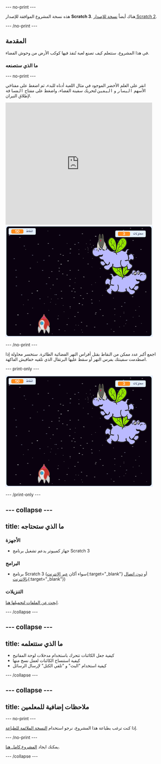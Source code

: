 \--- no-print \---

هذه نسخة المشروع الموافقة للإصدار **Scratch 3**. هناك أيضاً [نسخة للإصدار Scratch 2](https://projects.raspberrypi.org/en/projects/clone-wars-scratch2).

\--- /no-print \---

## المقدمة

في هذا المشروع، ستتعلم كيف تصنع لعبة تُنقذ فيها كوكب الأرض من وحوش الفضاء.

### ما الذي ستصنعه

\--- no-print \---

انقر على العلم الأخضر الموجود في مثال اللعبة أدناه للبدء، ثم اضغط على مفتاحَي الأسهم <kbd>اليسار</kbd> و <kbd>اليمين</kbd> لتحريك سفينة الفضاء، واضغط على مفتاح <kbd>المسافة</kbd> لإطلاق النيران.

<div class="scratch-preview">
  <iframe allowtransparency="true" width="485" height="402" src="https://scratch.mit.edu/projects/embed/276887163/?autostart=false" frameborder="0" scrolling="no"></iframe>
  <img src="images/showcase.png">
</div>

\--- /no-print \---

اجمع أكبر عدد ممكن من النقاط بقتل أفراس النهر الفضائية الطائرة. ستخسر محاولة إذا اصطدمت سفينتك بفرس النهر أو سقط عليها البرتقال الذي تلقيه خفافيش الفاكهة.

\--- print-only \---

![الوصف](images/showcase.png)

\--- /print-only \---

## \--- collapse \---

## title: ما الذي ستحتاجه

### الأجهزة

+ جهاز كمبيوتر يدعم تشغيل برنامج Scratch 3

### البرامج

+ برنامج Scratch 3 (سواء أكان [عبر الإنترنت](https://rpf.io/scratchon){:target="_blank"} أو [دون اتصال بالإنترنت](https://rpf.io/scratchoff){:target="_blank"})

### التنزيلات

[ابحث عن الملفات لتحميلها هنا](https://rpf.io/p/en/clone-wars-go).

\--- /collapse \---

## \--- collapse \---

## title: ما الذي ستتعلمه

+ كيفية جعل الكائنات تتحرك باستخدام مدخلات لوحة المفاتيح
+ كيفية استنساخ الكائنات لعمل نسخ منها
+ كيفية استخدام "البث" و "تلقي الكتل" لإرسال الرسائل

\--- /collapse \---

## \--- collapse \---

## title: ملاحظات إضافية للمعلمين

\--- no-print \---

إذا كنت ترغب بطباعة هذا المشروع، نرجو استخدام [النسخة الملائمة للطباعة](https://projects.raspberrypi.org/en/projects/clone-wars/print).

\--- /no-print \---

يمكنك ايجاد [المشروع كامل هنا](https://rpf.io/p/en/clone-wars-get).

\--- /collapse \---
